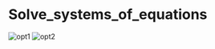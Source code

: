 # Solve_systems_of_equations
![opt1](https://user-images.githubusercontent.com/99215352/159355131-cc5ba925-3da5-4cce-b056-240eece1c04b.png)
![opt2](https://user-images.githubusercontent.com/99215352/159355652-375ade8c-bc7e-452d-9498-04e839e954ee.jpg)
